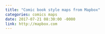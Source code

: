 ```yaml
---
title: "Comic book style maps from Mapbox"
categories: comics maps
date: 2017-07-21 08:30:00 -0000
link: http://mapbox.com
---
```

<figure><img src="35861626882_30ba58ca38_c.jpb" alt="" /></figure>